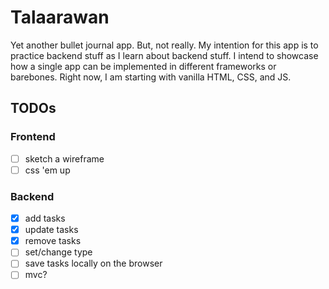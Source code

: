 # Talaarawan

Yet another bullet journal app. But, not really. My intention for this app is to practice backend stuff as I learn about backend stuff. I intend to showcase how a single app can be implemented in different frameworks or barebones. Right now, I am starting with vanilla HTML, CSS, and JS.

## TODOs

### Frontend
- [ ] sketch a wireframe
- [ ] css 'em up

### Backend
- [x] add tasks
- [x] update tasks
- [x] remove tasks
- [ ] set/change type
- [ ] save tasks locally on the browser
- [ ] mvc?